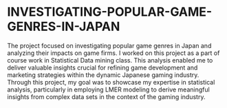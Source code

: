 # INVESTIGATING-POPULAR-GAME-GENRES-IN-JAPAN
The project focused on investigating popular game genres in Japan and analyzing their impacts on game firms. I worked on this project as a part of course work in Statistical Data mining class. This analysis enabled me to deliver valuable insights crucial for refining game development and marketing strategies within the dynamic Japanese gaming industry. Through this project, my goal was to showcase my expertise in statistical analysis, particularly in employing LMER modeling to derive meaningful insights from complex data sets in the context of the gaming industry. 
